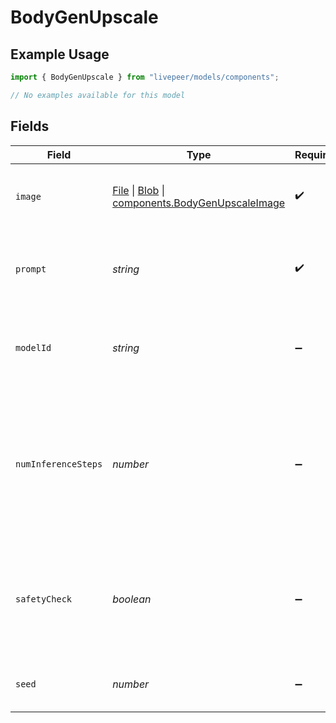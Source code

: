 # BodyGenUpscale

## Example Usage

```typescript
import { BodyGenUpscale } from "livepeer/models/components";

// No examples available for this model
```

## Fields

| Field                                                                                                                                                                                                            | Type                                                                                                                                                                                                             | Required                                                                                                                                                                                                         | Description                                                                                                                                                                                                      |
| ---------------------------------------------------------------------------------------------------------------------------------------------------------------------------------------------------------------- | ---------------------------------------------------------------------------------------------------------------------------------------------------------------------------------------------------------------- | ---------------------------------------------------------------------------------------------------------------------------------------------------------------------------------------------------------------- | ---------------------------------------------------------------------------------------------------------------------------------------------------------------------------------------------------------------- |
| `image`                                                                                                                                                                                                          | [File](https://developer.mozilla.org/en-US/docs/Web/API/File) \| [Blob](https://developer.mozilla.org/en-US/docs/Web/API/Blob) \| [components.BodyGenUpscaleImage](../../models/components/bodygenupscaleimage.md) | :heavy_check_mark:                                                                                                                                                                                               | Uploaded image to modify with the pipeline.                                                                                                                                                                      |
| `prompt`                                                                                                                                                                                                         | *string*                                                                                                                                                                                                         | :heavy_check_mark:                                                                                                                                                                                               | Text prompt(s) to guide upscaled image generation.                                                                                                                                                               |
| `modelId`                                                                                                                                                                                                        | *string*                                                                                                                                                                                                         | :heavy_minus_sign:                                                                                                                                                                                               | Hugging Face model ID used for upscaled image generation.                                                                                                                                                        |
| `numInferenceSteps`                                                                                                                                                                                              | *number*                                                                                                                                                                                                         | :heavy_minus_sign:                                                                                                                                                                                               | Number of denoising steps. More steps usually lead to higher quality images but slower inference. Modulated by strength.                                                                                         |
| `safetyCheck`                                                                                                                                                                                                    | *boolean*                                                                                                                                                                                                        | :heavy_minus_sign:                                                                                                                                                                                               | Perform a safety check to estimate if generated images could be offensive or harmful.                                                                                                                            |
| `seed`                                                                                                                                                                                                           | *number*                                                                                                                                                                                                         | :heavy_minus_sign:                                                                                                                                                                                               | Seed for random number generation.                                                                                                                                                                               |